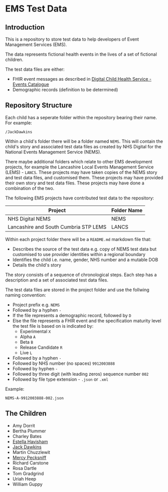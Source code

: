 # EMS Test Data
## Introduction
This is a repository to store test data to help developers of Event Management Services (EMS).

The data represents fictional health events in the lives of a set of fictional children.

The test data files are either:
* FHIR event messages as described in [Digital Child Health Service - Events Catalogue](https://nhsconnect.github.io/Digital-Child-Health/Generated/Chapter.1.About/index.html)
* Demographic records (definition to be determined)

## Repository Structure
Each child has a seperate folder within the repository bearing their name. For example:
```
/JackDawkins
```
Within a child's folder there will be a folder named `NEMS`. This will contain the child's story and associated test data files as created by NHS Digital for the National Events Management Service (NEMS).

There maybe additional folders which relate to other EMS development projects, for example the Lancashire Local Events Management Service (LEMS) - `LANCS`. These projects may have taken copies of the NEMS story and test data files, and customised them. These projects may have provided their own story and test data files. These projects may have done a combination of the two.

The following EMS projects have contributed test data to the repository:

| Project | Folder Name  |
|----------|-------|
| NHS Digital NEMS       | NEMS   |
| Lancashire and South Cumbria STP LEMS | LANCS  |

Within each project folder there will be a `README.md` markdown file that:
* Describes the source of the test data e.g. copy of NEMS test data but customised to use provider identities within a regional boundary
* Identifies the child i.e. name, gender, NHS number and a mutable DOB
* Details the child's story

The story consists of a sequence of chronological steps. Each step has a description and a set of associated test data files.

The test data files are stored in the project folder and use the follwing naming convention:
* Project prefix e.g. `NEMS`
* Followed by a hyphen `-`
* If the file represents a demographic record, followed by `D`
* Else the file represents a FHIR event and the specification maturity level the test file is based on is indicated by:
  * Experimental `X`
  * Alpha `A`
  * Beta `B`
  * Release Candidate `R`
  * Live `L`
* Followed by a hyphen `-`
* Followed by NHS number (no spaces) `9912003888`
* Followed by hyphen `-`
* Followed by three digit (with leading zeros) sequence number `002`
* Followed by file type extension - `.json` or `.xml`

Example:
```
NEMS-A-9912003888-002.json
```

## The Children

* Amy Dorrit
* Bertha Plummer
* Charley Bates
* [Estella Havisham](https://github.com/childhealth/EMS-Test-Data/blob/master/EstellaHavisham/NEMS/README.md)
* [Jack Dawkins](https://github.com/childhealth/EMS-Test-Data/blob/master/JackDawkins/NEMS/README.md)
* Martin Chuzzlewit
* [Mercy Pecksniff](https://github.com/childhealth/EMS-Test-Data/blob/master/MercyPecksniff/NEMS/README.md)
* Richard Carstone
* Rosa Dartle
* Tom Gradgrind
* Uriah Heep
* William Guppy
